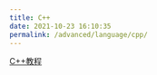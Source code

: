 ```yaml
---
title: C++
date: 2021-10-23 16:10:35
permalink: /advanced/language/cpp/
---
```


[C++教程](https://www.runoob.com/cplusplus/cpp-tutorial.html)